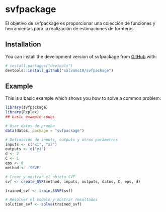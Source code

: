 # svfpackage

<!-- badges: start -->

<!-- badges: end -->

El objetivo de svfpackage es proporcionar una colección de funciones y herramientas para la realización de estimaciones de fornteras

## Installation

You can install the development version of svfpackage from [GitHub](https://github.com/) with:

``` r
# install.packages("devtools")
devtools::install_github("salvamc10/svfpackage")
```

## Example

This is a basic example which shows you how to solve a common problem:

``` r
library(svfpackage)
library(Rcplex)
## basic example codes

# Usar datos de prueba
data(datos, package = "svfpackage")

# Definición de inputs, outputs y otros parámetros
inputs <- c("x1", "x2")
outputs <- c("y1")
d <- 2
C <- 1
eps <- 0
method <- 'SSVF'

# Crear y mostrar el objeto SVF
svf <- create_SVF(method, inputs, outputs, datos, C, eps, d)

trained_svf <- train.SSVF(svf)

# Resolver el modelo y mostrar resultados
solution_svf <- solve(trained_svf)
```
